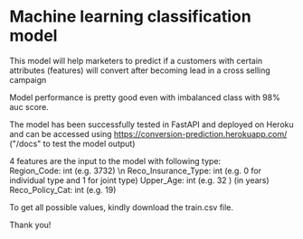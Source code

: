 # Machine learning classification model 
 This model will help marketers to predict if a customers with certain attributes (features) will convert after becoming lead in a cross selling campaign
 
 Model performance is pretty good even with imbalanced class with 98% auc score.
 
 The model has been successfully tested in FastAPI and deployed on Heroku and can be accessed using https://conversion-prediction.herokuapp.com/ ("/docs" to test the model output)
 
 4 features are the input to the model with following type:     
    Region_Code: int (e.g. 3732) \n
    Reco_Insurance_Type: int (e.g. 0 for individual type and 1 for joint type)
    Upper_Age: int (e.g. 32 ) (in years)
    Reco_Policy_Cat: int (e.g. 19)
    
 To get all possible values, kindly download the train.csv file.
 
 Thank you!
